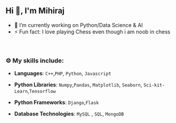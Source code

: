 ## Hi 👋, I'm Mihiraj 


- 🔭 I’m currently working on Python/Data Science & AI
- ⚡ Fun fact: I love playing Chess even though i am noob in chess

<br>


### :gear: My skills include:

- **Languages**: `C++`,`PHP`, `Python`, `Javascript`

- **Python Libraries**: `Numpy`,`Pandas`, `Matplotlib`, `Seaborn`, `Sci-kit-Learn`,`Tensorflow`

- **Python Frameworks**: `Django`,`Flask`

- **Database Technologies**: `MySQL` , `SQL`, `MongoDB`




<br>
